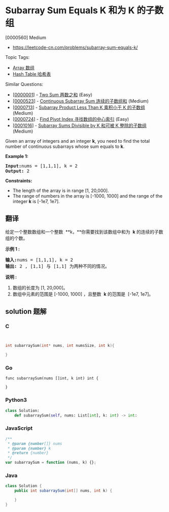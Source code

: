 # Subarray Sum Equals K 和为 K 的子数组

[0000560] Medium

- https://leetcode-cn.com/problems/subarray-sum-equals-k/

Topic Tags:

- [Array 数组](https://leetcode-cn.com/tag/array/)
- [Hash Table 哈希表](https://leetcode-cn.com/tag/hash-table/)

Similar Questions:

- [[0000001](https://leetcode-cn.com/problems/two-sum/)] - [Two Sum 两数之和](./0000001.two-sum.md) (Easy)
- [[0000523](https://leetcode-cn.com/problems/continuous-subarray-sum/)] - [Continuous Subarray Sum 连续的子数组和](./0000523.continuous-subarray-sum.md) (Medium)
- [[0000713](https://leetcode-cn.com/problems/subarray-product-less-than-k/)] - [Subarray Product Less Than K 乘积小于 K 的子数组](./0000713.subarray-product-less-than-k.md) (Medium)
- [[0000724](https://leetcode-cn.com/problems/find-pivot-index/)] - [Find Pivot Index 寻找数组的中心索引](./0000724.find-pivot-index.md) (Easy)
- [[0001016](https://leetcode-cn.com/problems/subarray-sums-divisible-by-k/)] - [Subarray Sums Divisible by K 和可被 K 整除的子数组](./0001016.subarray-sums-divisible-by-k.md) (Medium)

Given an array of integers and an integer **k**, you need to find the total number of continuous subarrays whose sum equals to **k**.

**Example 1:**

<pre><b>Input:</b>nums = [1,1,1], k = 2
<b>Output:</b> 2
</pre>

**Constraints:**

- The length of the array is in range \[1, 20,000\].
- The range of numbers in the array is \[-1000, 1000\] and the range of the integer **k** is \[-1e7, 1e7\].

## 翻译

给定一个整数数组和一个整数  **k，**你需要找到该数组中和为  **k** 的连续的子数组的个数。

**示例 1 :**

<pre><strong>输入:</strong>nums = [1,1,1], k = 2
<strong>输出:</strong> 2 , [1,1] 与 [1,1] 为两种不同的情况。
</pre>

**说明 :**

1.  数组的长度为 \[1, 20,000\]。
2.  数组中元素的范围是 \[-1000, 1000\] ，且整数  **k** 的范围是  \[-1e7, 1e7\]。

## solution 题解

### C

```c


int subarraySum(int* nums, int numsSize, int k){

}
```

### Go

```golang
func subarraySum(nums []int, k int) int {

}
```

### Python3

```python
class Solution:
    def subarraySum(self, nums: List[int], k: int) -> int:
```

### JavaScript

```javascript
/**
 * @param {number[]} nums
 * @param {number} k
 * @return {number}
 */
var subarraySum = function (nums, k) {};
```

### Java

```java
class Solution {
    public int subarraySum(int[] nums, int k) {

    }
}
```
